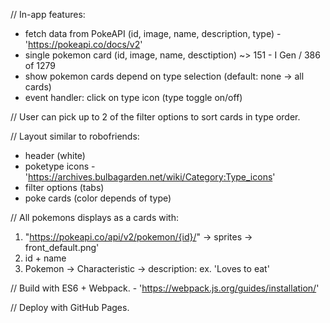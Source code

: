 // In-app features:
+ fetch data from PokeAPI (id, image, name, description, type) - 'https://pokeapi.co/docs/v2'
+ single pokemon card (id, image, name, desctiption)
    ~> 151 - I Gen / 386 of 1279
+ show pokemon cards depend on type selection (default: none -> all cards)
+ event handler: click on type icon (type toggle on/off)

// User can pick up to 2 of the filter options to sort cards in type order.

// Layout similar to robofriends:
- header (white)
- poketype icons - 'https://archives.bulbagarden.net/wiki/Category:Type_icons'
- filter options (tabs)
- poke cards (color depends of type)

// All pokemons displays as a cards with:
1. "https://pokeapi.co/api/v2/pokemon/{id}/" -> sprites -> front_default.png'
2. id + name
3. Pokemon -> Characteristic -> description: ex. 'Loves to eat'

// Build with ES6 + Webpack. - 'https://webpack.js.org/guides/installation/'

// Deploy with GitHub Pages.